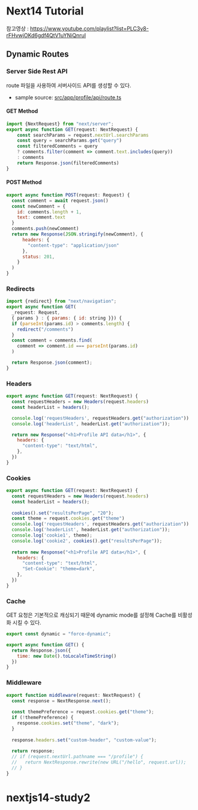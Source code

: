# Next14 Tutorial
참고영상 : https://www.youtube.com/playlist?list=PLC3y8-rFHvwjOKd6gdf4QtV1uYNiQnruI

## Dynamic Routes
### Server Side Rest API
route 파일을 사용하여 서버사이드 API를 생성할 수 있다.
- sample source: [src/app/profile/api/route.ts](src/app/profile/api/route.ts)

#### GET Method
```javascript
import {NextRequest} from "next/server";
export async function GET(request: NextRequest) {
    const searchParams = request.nextUrl.searchParams
    const query = searchParams.get("query")
    const filteredComments = query
    ? comments.filter(comment => comment.text.includes(query))
    : comments
    return Response.json(filteredComments)
}
```

#### POST Method
```javascript
export async function POST(request: Request) {
  const comment = await request.json()
  const newComment = {
    id: comments.length + 1,
    text: comment.text
  }
  comments.push(newComment)
  return new Response(JSON.stringify(newComment), {
      headers: {
        "content-type": "application/json"
      },
      status: 201,
    }
  )
}
```

### Redirects
```javascript
import {redirect} from "next/navigation";
export async function GET(
  _request: Request,
  { params } : { params: { id: string }}) {
  if (parseInt(params.id) > comments.length) {
    redirect("/comments")
  }
  const comment = comments.find(
    comment => comment.id === parseInt(params.id)
  )

  return Response.json(comment);
}
```

### Headers
```javascript
export async function GET(request: NextRequest) {
  const requestHeaders = new Headers(request.headers)
  const headerList = headers();

  console.log('requestHeaders', requestHeaders.get("authorization"))
  console.log('headerList', headerList.get("authorization"));

  return new Response("<h1>Profile API data</h1>", {
    headers: {
      "content-type": "text/html",
    },
  })
}
```

### Cookies
```javascript
export async function GET(request: NextRequest) {
  const requestHeaders = new Headers(request.headers)
  const headerList = headers();
  
  cookies().set("resultsPerPage", "20");
  const theme = request.cookies.get("theme")
  console.log('requestHeaders', requestHeaders.get("authorization"))
  console.log('headerList', headerList.get("authorization"));
  console.log('cookie1', theme);
  console.log('cookie2', cookies().get("resultsPerPage"));
  
  return new Response("<h1>Profile API data</h1>", {
    headers: {
      "content-type": "text/html",
      "Set-Cookie": "theme=dark",
    },
  })
}
```

### Cache
GET 요청은 기본적으로 캐싱되기 때문에 dynamic mode를 설정해 Cache를 비활성화 시킬 수 있다.
```javascript
export const dynamic = "force-dynamic";

export async function GET() {
  return Response.json({
    time: new Date().toLocaleTimeString()
  })
}
```

### Middleware
```javascript
export function middleware(request: NextRequest) {
  const response = NextResponse.next();
  
  const themePreference = request.cookies.get("theme");
  if (!themePreference) {
    response.cookies.set("theme", "dark");
  }
  
  response.headers.set("custom-header", "custom-value");
  
  return response;
  // if (request.nextUrl.pathname === "/profile") {
  //   return NextResponse.rewrite(new URL("/hello", request.url));
  // }
}
```
# nextjs14-study2
